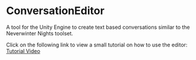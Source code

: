 # ConversationEditor
A tool for the Unity Engine to create text based conversations similar to the Neverwinter Nights toolset.

Click on the following link to view a small tutorial on how to use the editor: [Tutorial Video](https://www.youtube.com/watch?v=C4NuoA3yIuM)
